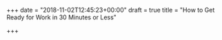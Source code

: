 +++
date = "2018-11-02T12:45:23+00:00"
draft = true
title = "How to Get Ready for Work in 30 Minutes or Less"

+++
